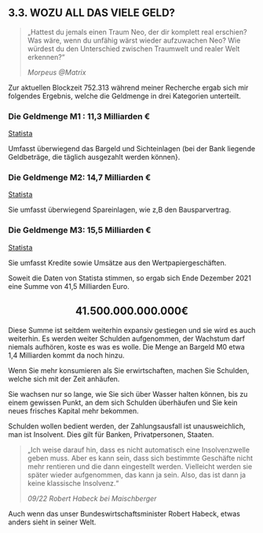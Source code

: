 ## 3.3. WOZU ALL DAS VIELE GELD?

> „Hattest du jemals einen Traum Neo, der dir komplett real erschien?
> Was wäre, wenn du unfähig wärst wieder aufzuwachen Neo?
> Wie würdest du den Unterschied zwischen Traumwelt und realer Welt erkennen?“
> 
> *Morpeus @Matrix*

Zur aktuellen Blockzeit 752.313 während meiner Recherche ergab sich mir folgendes Ergebnis,
welche die Geldmenge in drei Kategorien unterteilt.

### Die Geldmenge M1 : 11,3 Milliarden €

[Statista](https://de.statista.com/statistik/daten/studie/241800/umfrage/entwicklung-der-geldmenge-m1-in-der-euro-zone/)

Umfasst überwiegend das Bargeld und Sichteinlagen (bei der Bank liegende Geldbeträge, die täglich ausgezahlt werden können}.

### Die Geldmenge M2: 14,7 Milliarden €

[Statista](https://de.statista.com/statistik/daten/studie/241824/umfrage/entwicklung-der-geldmenge-m2-in-der-euro-zone/)

Sie umfasst überwiegend Spareinlagen, wie z,B den Bausparvertrag.

### Die Geldmenge M3: 15,5 Milliarden €

[Statista](https://de.statista.com/statistik/daten/studie/241829/umfrage/entwicklung-der-geldmenge-m3-in-der-euro-zone/)

Sie umfasst Kredite sowie Umsätze aus den Wertpapiergeschäften.

Soweit die Daten von Statista stimmen, so ergab sich Ende Dezember 2021 eine Summe von 41,5 Milliarden Euro.

<center>

## 41.500.000.000.000€

</center>

Diese Summe ist seitdem weiterhin expansiv gestiegen und sie wird es auch weiterhin. Es werden weiter Schulden aufgenommen, der
Wachstum darf niemals aufhören, koste es was es wolle. Die Menge an Bargeld M0 etwa 1,4 Milliarden kommt da noch hinzu.

Wenn Sie mehr konsumieren als Sie erwirtschaften, machen Sie Schulden, welche sich mit der Zeit anhäufen. 

Sie wachsen nur so lange, wie Sie sich über Wasser halten können, bis zu einem gewissen Punkt, an
dem sich Schulden überhäufen und Sie kein neues frisches Kapital mehr bekommen.

Schulden wollen bedient werden, der Zahlungsausfall ist unausweichlich, man ist Insolvent. Dies gilt für Banken, Privatpersonen, Staaten.

> „Ich weise darauf hin, dass es nicht automatisch eine Insolvenzwelle geben muss. Aber es kann sein, dass sich bestimmte Geschäfte nicht mehr rentieren und die dann eingestellt werden. Vielleicht werden sie später wieder aufgenommen, das kann ja sein. Also, das ist dann ja keine klassische Insolvenz.“
> 
> *09/22 Robert Habeck bei Maischberger*

Auch wenn das unser Bundeswirtschaftsminister Robert Habeck, etwas anders sieht in seiner Welt.
